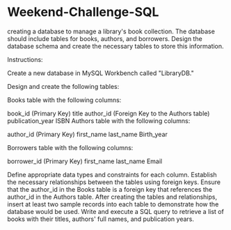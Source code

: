 # Weekend-Challenge-SQL
creating a database to manage a library's book collection. The database should include tables for books, authors, and borrowers. Design the database schema and create the necessary tables to store this information.

Instructions:

Create a new database in MySQL Workbench called "LibraryDB."

Design and create the following tables:

Books table with the following columns:

book_id (Primary Key)
title
author_id (Foreign Key to the Authors table)
publication_year
ISBN
Authors table with the following columns:

author_id (Primary Key)
first_name
last_name
Birth_year


Borrowers table with the following columns:

borrower_id (Primary Key)
first_name
last_name
Email

Define appropriate data types and constraints for each column.
Establish the necessary relationships between the tables using foreign keys. Ensure that the author_id in the Books table is a foreign key that references the author_id in the Authors table.
After creating the tables and relationships, insert at least two sample records into each table to demonstrate how the database would be used.
Write and execute a SQL query to retrieve a list of books with their titles, authors' full names, and publication years.
